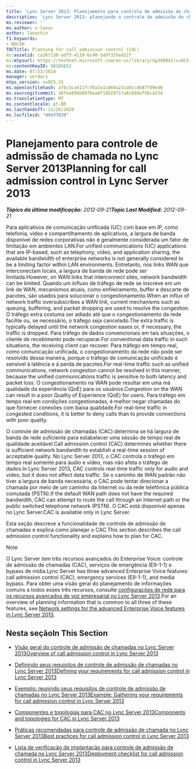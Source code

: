```yaml
---
title: 'Lync Server 2013: Planejamento para controle de admissão de chamada'
description: 'Lync Server 2013: planejando o controle de admissão de chamadas.'
ms.reviewer: ''
ms.author: v-lanac
author: lanachin
f1.keywords:
- NOCSH
TOCTitle: Planning for call admission control (CAC)
ms:assetid: ca367138-adf5-4119-bc40-5ddf335ed22f
ms:mtpsurl: https://technet.microsoft.com/en-us/library/Gg398842(v=OCS.15)
ms:contentKeyID: 48185652
ms.date: 07/23/2014
manager: serdars
mtps_version: v=OCS.15
ms.openlocfilehash: afbc3ca411fcf0a3a1c869a23cddccdb87f09ed6
ms.sourcegitcommit: 36fee89bb887bea4f18b19f17a8c69daf5bc423d
ms.translationtype: MT
ms.contentlocale: pt-BR
ms.lasthandoff: 11/26/2020
ms.locfileid: "49437039"
---
```

# <a name="planning-for-call-admission-control-in-lync-server-2013"></a><span data-ttu-id="632bc-103">Planejamento para controle de admissão de chamada no Lync Server 2013</span><span class="sxs-lookup"><span data-stu-id="632bc-103">Planning for call admission control in Lync Server 2013</span></span>

<div data-xmlns="http://www.w3.org/1999/xhtml">

<div class="topic" data-xmlns="http://www.w3.org/1999/xhtml" data-msxsl="urn:schemas-microsoft-com:xslt" data-cs="https://msdn.microsoft.com/">

<div data-asp="https://msdn2.microsoft.com/asp">



</div>

<div id="mainSection">

<div id="mainBody"><span data-ttu-id="632bc-104">

<span> </span></span><span class="sxs-lookup"><span data-stu-id="632bc-104">

<span> </span></span></span>

<span data-ttu-id="632bc-105">_**Tópico da última modificação:** 2012-09-21_</span><span class="sxs-lookup"><span data-stu-id="632bc-105">_**Topic Last Modified:** 2012-09-21_</span></span>

<span data-ttu-id="632bc-106">Para aplicativos de comunicação unificada (UC) com base em IP, como telefonia, vídeo e compartilhamento de aplicativos, a largura de banda disponível de redes corporativas não é geralmente considerada um fator de limitação em ambientes LAN.</span><span class="sxs-lookup"><span data-stu-id="632bc-106">For unified communications (UC) applications that are IP-based, such as telephony, video, and application sharing, the available bandwidth of enterprise networks is not generally considered to be a limiting factor within LAN environments.</span></span> <span data-ttu-id="632bc-107">Entretanto, nos links WAN que interconectam locais, a largura de banda de rede pode ser limitada.</span><span class="sxs-lookup"><span data-stu-id="632bc-107">However, on WAN links that interconnect sites, network bandwidth can be limited.</span></span> <span data-ttu-id="632bc-108">Quando um influxo de tráfego de rede se inscreve em um link de WAN, mecanismos atuais, como enfileiramento, buffer e descarte de pacotes, são usados para solucionar o congestionamento.</span><span class="sxs-lookup"><span data-stu-id="632bc-108">When an influx of network traffic oversubscribes a WAN link, current mechanisms such as queuing, buffering, and packet dropping are used to resolve the congestion.</span></span> <span data-ttu-id="632bc-109">O tráfego extra costuma ser adiado até que o congestionamento da rede facilite ou, se necessário, o tráfego seja cancelado.</span><span class="sxs-lookup"><span data-stu-id="632bc-109">The extra traffic is typically delayed until the network congestion eases or, if necessary, the traffic is dropped.</span></span> <span data-ttu-id="632bc-110">Para tráfego de dados convencionais em tais situações, o cliente de recebimento pode recuperar.</span><span class="sxs-lookup"><span data-stu-id="632bc-110">For conventional data traffic in such situations, the receiving client can recover.</span></span> <span data-ttu-id="632bc-111">Para tráfego em tempo real, como comunicação unificada, o congestionamento da rede não pode ser resolvido dessa maneira, porque o tráfego de comunicação unificado é sensível à latência e à perda de pacotes.</span><span class="sxs-lookup"><span data-stu-id="632bc-111">For real-time traffic such as unified communications, network congestion cannot be resolved in this manner, because the unified communications traffic is sensitive to both latency and packet loss.</span></span> <span data-ttu-id="632bc-112">O congestionamento na WAN pode resultar em uma má qualidade da experiência (QoE) para os usuários.</span><span class="sxs-lookup"><span data-stu-id="632bc-112">Congestion on the WAN can result in a poor Quality of Experience (QoE) for users.</span></span> <span data-ttu-id="632bc-113">Para tráfego em tempo real em condições congestionadas, é melhor negar chamadas do que fornecer conexões com baixa qualidade.</span><span class="sxs-lookup"><span data-stu-id="632bc-113">For real-time traffic in congested conditions, it is better to deny calls than to provide connections with poor quality.</span></span>

<span data-ttu-id="632bc-114">O controle de admissão de chamadas (CAC) determina se há largura de banda de rede suficiente para estabelecer uma sessão de tempo real de qualidade aceitável.</span><span class="sxs-lookup"><span data-stu-id="632bc-114">Call admission control (CAC) determines whether there is sufficient network bandwidth to establish a real-time session of acceptable quality.</span></span> <span data-ttu-id="632bc-115">No Lync Server 2013, o CAC controla o tráfego em tempo real somente para áudio e vídeo, mas não afeta o tráfego de dados.</span><span class="sxs-lookup"><span data-stu-id="632bc-115">In Lync Server 2013, CAC controls real-time traffic only for audio and video, but it does not affect data traffic.</span></span> <span data-ttu-id="632bc-116">Se o caminho de WAN padrão não tiver a largura de banda necessária, o CAC pode tentar direcionar a chamada por meio de um caminho da Internet ou da rede telefônica pública comutada (PSTN).</span><span class="sxs-lookup"><span data-stu-id="632bc-116">If the default WAN path does not have the required bandwidth, CAC can attempt to route the call through an Internet path or the public switched telephone network (PSTN).</span></span> <span data-ttu-id="632bc-117">O CAC está disponível apenas no Lync Server.</span><span class="sxs-lookup"><span data-stu-id="632bc-117">CAC is available only in Lync Server.</span></span>

<span data-ttu-id="632bc-118">Esta seção descreve a funcionalidade de controle de admissão de chamadas e explica como planejar o CAC.</span><span class="sxs-lookup"><span data-stu-id="632bc-118">This section describes the call admission control functionality and explains how to plan for CAC.</span></span>

<div>


> [!NOTE]  
> <span data-ttu-id="632bc-119">O Lync Server tem três recursos avançados do Enterprise Voice: controle de admissão de chamadas (CAC), serviços de emergência (E9-1-1) e bypass de mídia.</span><span class="sxs-lookup"><span data-stu-id="632bc-119">Lync Server has three advanced Enterprise Voice features: call admission control (CAC), emergency services (E9-1-1), and media bypass.</span></span> <span data-ttu-id="632bc-120">Para obter uma visão geral do planejamento de informações comuns a todos esses três recursos, consulte <A href="lync-server-2013-network-settings-for-the-advanced-enterprise-voice-features.md">configurações de rede para os recursos avançados de voz empresarial no Lync Server 2013</A>.</span><span class="sxs-lookup"><span data-stu-id="632bc-120">For an overview of planning information that is common to all three of these features, see <A href="lync-server-2013-network-settings-for-the-advanced-enterprise-voice-features.md">Network settings for the advanced Enterprise Voice features in Lync Server 2013</A>.</span></span>



</div>

<div>

## <a name="in-this-section"></a><span data-ttu-id="632bc-121">Nesta seção</span><span class="sxs-lookup"><span data-stu-id="632bc-121">In This Section</span></span>

  - [<span data-ttu-id="632bc-122">Visão geral do controle de admissão de chamadas no Lync Server 2013</span><span class="sxs-lookup"><span data-stu-id="632bc-122">Overview of call admission control in Lync Server 2013</span></span>](lync-server-2013-overview-of-call-admission-control.md)

  - [<span data-ttu-id="632bc-123">Definindo seus requisitos de controle de admissão de chamadas no Lync Server 2013</span><span class="sxs-lookup"><span data-stu-id="632bc-123">Defining your requirements for call admission control in Lync Server 2013</span></span>](lync-server-2013-defining-your-requirements-for-call-admission-control.md)

  - [<span data-ttu-id="632bc-124">Exemplo: reunindo seus requisitos de controle de admissão de chamadas no Lync Server 2013</span><span class="sxs-lookup"><span data-stu-id="632bc-124">Example: Gathering your requirements for call admission control in Lync Server 2013</span></span>](lync-server-2013-example-of-gathering-your-requirements-for-call-admission-control.md)

  - [<span data-ttu-id="632bc-125">Componentes e topologias para CAC no Lync Server 2013</span><span class="sxs-lookup"><span data-stu-id="632bc-125">Components and topologies for CAC in Lync Server 2013</span></span>](lync-server-2013-components-and-topologies-for-cac.md)

  - [<span data-ttu-id="632bc-126">Práticas recomendadas para controle de admissão de chamada no Lync Server 2013</span><span class="sxs-lookup"><span data-stu-id="632bc-126">Best practices for call admission control in Lync Server 2013</span></span>](lync-server-2013-best-practices-for-call-admission-control.md)

  - [<span data-ttu-id="632bc-127">Lista de verificação de implantação para controle de admissão de chamada no Lync Server 2013</span><span class="sxs-lookup"><span data-stu-id="632bc-127">Deployment checklist for call admission control in Lync Server 2013</span></span>](lync-server-2013-deployment-checklist-for-call-admission-control.md)

<span data-ttu-id="632bc-128"></div>

</div>

<span> </span>

</div>

</div>

</span><span class="sxs-lookup"><span data-stu-id="632bc-128"></div>

</div>

<span> </span>

</div>

</div>

</span></span></div>

